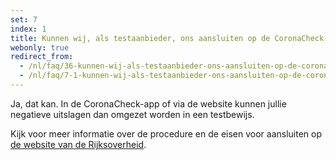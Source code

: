 ```yaml
---
set: 7
index: 1
title: Kunnen wij, als testaanbieder, ons aansluiten op de CoronaCheck-app?
webonly: true
redirect_from: 
  - /nl/faq/36-kunnen-wij-als-testaanbieder-ons-aansluiten-op-de-coronacheck-app
  - /nl/faq/7-1-kunnen-wij-als-testaanbieder-ons-aansluiten-op-de-coronacheck-app
---
```

Ja, dat kan. In de CoronaCheck-app of via de website kunnen jullie negatieve uitslagen dan omgezet worden in een testbewijs. 

Kijk voor meer informatie over de procedure en de eisen voor aansluiten op [de website van de Rijksoverheid](https://www.rijksoverheid.nl/aansluiten-CoronaCheck).
